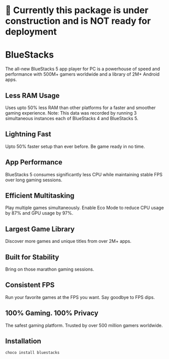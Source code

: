 ﻿# 🚧 Currently this package is under construction and is NOT ready for deployment

# BlueStacks

The all-new BlueStacks 5 app player for PC is a powerhouse of speed and performance with 500M+ gamers worldwide and a library of 2M+ Android apps.

## Less RAM Usage

Uses upto 50% less RAM than other platforms for a faster and smoother gaming experience.
Note: This data was recorded by running 3 simultaneous instances each of BlueStacks 4 and BlueStacks 5.

## Lightning Fast

Upto 50% faster setup than ever before. Be game ready in no time.

## App Performance

BlueStacks 5 consumes significantly less CPU while maintaining stable FPS over long gaming sessions.

## Efficient Multitasking

Play multiple games simultaneously. Enable Eco Mode to reduce CPU usage by 87% and GPU usage by 97%.

## Largest Game Library

Discover more games and unique titles from over 2M+ apps.

## Built for Stability

Bring on those marathon gaming sessions.

## Consistent FPS

Run your favorite games at the FPS you want. Say goodbye to FPS dips.

## 100% Gaming. 100% Privacy

The safest gaming platform. Trusted by over 500 million gamers worldwide.

## Installation

```powershell
choco install bluestacks
```
